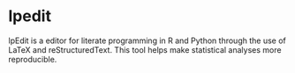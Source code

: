 lpedit
======

lpEdit is a editor for literate programming in R and Python through the use of LaTeX and reStructuredText.  This tool helps make statistical analyses more reproducible. 

